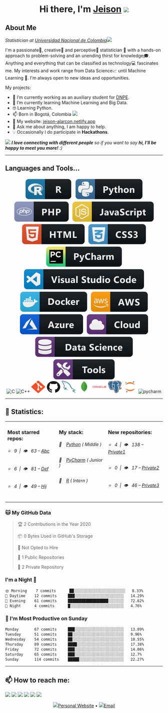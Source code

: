 <!--
**JeisonAlarcon/JeisonAlarcon** is a ✨ _special_ ✨ repository because its `README.md` (this file) appears on your GitHub profile.
https://github.com/anuraghazra/github-readme-stats
https://github.com/abhisheknaiidu/awesome-github-profile-readme#code-mode-
-->

<div align = "center">
  <h1> Hi there, I'm <a href = "https://jeison-alarcon.netlify.app">Jeison</a> <img src = "https://media.giphy.com/media/hvRJCLFzcasrR4ia7z/giphy.gif" width = "25px"> </h1>
</div>

## About Me

<p><em> Statistician at <a href="https://unal.edu.co">Universidad Nacional de Colombia</a><img src = "https://media.giphy.com/media/WUlplcMpOCEmTGBtBW/giphy.gif" width = "30"> 
</em></p>

I'm a passionate🥇, creative🎨 and perceptive🔭 statistician 🔧 with a hands-on approach to problem-solving and an unending thirst for knowledge🎓. Anything and everything that can be classified as technology💻 fascinates me. My interests and work range from Data Science📈 until Machine Learning 🤖. I'm always open to new ideas and opportunities.

My projects:

- 🔭 I’m currently working as an auxiliary student for [DNPE](http://planeacion.bogota.unal.edu.co).
- 🌱 I’m currently learning Machine Learning and Big Data.
- 🤓 Learning Python.
- 📫 Born in Bogotá, Colombia <img src="https://image.flaticon.com/icons/svg/197/197575.svg" width="13"/>
- 🔗 My website: [jeison-alarcon.netlify.app](https://jeison-alarcon.netlify.app)
- 💬 Ask me about anything, I am happy to help.
- :bulb: Occasionally I do participate in **Hackathons**.

<img src="https://media.giphy.com/media/LnQjpWaON8nhr21vNW/giphy.gif" width="60"> <em><b>I love connecting with different people</b> so if you want to say <b>hi, I'll be happy to meet you more!</b> :)</em>

___

## Languages and Tools...

<p align = "center">
  <!-- For more icons please follow  https://github.com/MikeCodesDotNET/ColoredBadges -->
  <img src = "https://github.com/MikeCodesDotNET/ColoredBadges/blob/master/svg/dev/languages/r.svg" alt = "R" style = "vertical-align:top; margin:4px">
  <img src = "https://github.com/MikeCodesDotNET/ColoredBadges/blob/master/svg/dev/languages/python.svg" alt = "Python" style = "vertical-align:top; margin:4px">
  
  <img src = "https://github.com/MikeCodesDotNET/ColoredBadges/blob/master/svg/dev/languages/php.svg" alt = "PHP" style = "vertical-align:top; margin:4px">
  <img src = "https://github.com/MikeCodesDotNET/ColoredBadges/blob/master/svg/dev/languages/js.svg" alt = "Js" style = "vertical-align:top; margin:4px">
  <img src = "https://github.com/MikeCodesDotNET/ColoredBadges/blob/master/svg/dev/languages/html.svg" alt = "HTML" style = "vertical-align:top; margin:4px">
  <img src = "https://github.com/MikeCodesDotNET/ColoredBadges/blob/master/svg/dev/languages/css3.svg" alt = "CSS" style = "vertical-align:top; margin:4px">
  
  <img src = "https://github.com/MikeCodesDotNET/ColoredBadges/blob/master/svg/dev/tools/jetbrains_pycharm.svg" alt = "PyCharm" style = "vertical-align:top; margin:4px">
  <img src = "https://github.com/MikeCodesDotNET/ColoredBadges/blob/master/svg/dev/tools/visualstudio_code.svg" alt = "vsc" style = "vertical-align:top; margin:4px">
  <img src = "https://github.com/MikeCodesDotNET/ColoredBadges/blob/master/svg/dev/tools/docker.svg" alt = "Docker" style = "vertical-align:top; margin:4px">
  
  <img src = "https://github.com/MikeCodesDotNET/ColoredBadges/blob/master/svg/dev/services/aws.svg" alt = "AWS" style = "vertical-align:top; margin:4px">
  <img src = "https://github.com/MikeCodesDotNET/ColoredBadges/blob/master/svg/dev/services/azure.svg" alt = "Azure" style = "vertical-align:top; margin:4px">
  
  <img src = "https://github.com/MikeCodesDotNET/ColoredBadges/blob/master/svg/dev/misc/cloud.svg" alt = "cloud" style = "vertical-align:top; margin:4px">
  <img src = "https://github.com/MikeCodesDotNET/ColoredBadges/blob/master/svg/dev/misc/datascience.svg" alt = "datascience" style = "vertical-align:top; margin:4px">
  <img src = "https://github.com/MikeCodesDotNET/ColoredBadges/blob/master/svg/dev/misc/tools.svg" alt = "tools" style = "vertical-align:top; margin:4px">
  
  <br>
  
  <img src = "https://devicons.github.io/devicon/devicon.git/icons/c/c-original.svg" alt = "C" width = "40" height = "40"/>
  <img src = "https://devicons.github.io/devicon/devicon.git/icons/cplusplus/cplusplus-original.svg" alt = "C++" width = "40" height = "40"/>
  
  <img src = "https://github.com/devicons/devicon/blob/master/icons/git/git-original.svg" alt = "git" width = "45" height = "40"/>
  <img src = "https://github.com/devicons/devicon/blob/master/icons/github/github-original.svg" alt = "github" width = "45" height = "40"/>
  
  <img src = "https://github.com/devicons/devicon/blob/master/icons/mysql/mysql-original.svg" alt="mysql" width = "45" height = "40"/>
  <img src = "https://github.com/devicons/devicon/blob/master/icons/mongodb/mongodb-original.svg" alt="mongodb" width = "45" height = "40"/>
  <img src = "https://github.com/devicons/devicon/blob/master/icons/oracle/oracle-original.svg" alt="oracle" width = "45" height = "40"/>
  <img src = "https://github.com/devicons/devicon/blob/master/icons/postgresql/postgresql-original.svg" alt="postgresql" width = "45" height = "40"/>
  
  <img src = "https://raw.githubusercontent.com/github/explore/80688e429a7d4ef2fca1e82350fe8e3517d3494d/topics/jupyter-notebook/jupyter-notebook.png" alt="ipynb" width = "45" height = "40"/>
  <img src = "https://devicons.github.io/devicon/devicon.git/icons/pycharm/pycharm-original.svg" alt="pycharm" width = "45" height = "40"/>
</p>

___

## 📝 Statistics:
<table>
  <tr>
    <td valign = "top">
      <h3>Most starred repos: </h3>
        <h6>⭐️&nbsp;&nbsp;&nbsp;9&nbsp;&nbsp;|&nbsp;&nbsp;👁&nbsp;&nbsp;&nbsp;63 – <a href = 'https://github.com/JeisonAlarcon/'>Abc</a></h6>
        <h6>⭐️&nbsp;&nbsp;&nbsp;6&nbsp;&nbsp;|&nbsp;&nbsp;👁&nbsp;&nbsp;&nbsp;81 – <a href = 'https://github.com/JeisonAlarcon/'>Def</a></h6>
        <h6>⭐️&nbsp;&nbsp;&nbsp;4&nbsp;&nbsp;|&nbsp;&nbsp;👁&nbsp;&nbsp;&nbsp;49 – <a href = 'https://github.com/JeisonAlarcon/'>Hij</a></h6>
    </td>
    <td valign = "top">
      <h3>My stack: </h3>
        <h6>📒&emsp;<a href = "https://github.com/JeisonAlarcon?tab=repositories&q=&type=&language=python">Python</a> ( Middle )</h6>
        <h6>📗&emsp;<a href = "https://github.com/JeisonAlarcon?tab=repositories&q=&type=&language=c%23">PyCharm</a> ( Junior )</h6>
        <h6>📘&emsp;<a href = "https://github.com/JeisonAlarcon?tab=repositories&q=&type=&language=r">R</a> ( Intern )</h6>
    </td>
    <td valign = "top">
      <h3>New repositories: </h3>
        <h6>⭐️&nbsp;&nbsp;&nbsp;4&nbsp;&nbsp;|&nbsp;&nbsp;👁&nbsp;&nbsp;&nbsp;138 – <a href = 'https://github.com/JeisonAlarcon/'>Private1</a></h6>
        <h6>⭐️&nbsp;&nbsp;&nbsp;0&nbsp;&nbsp;|&nbsp;&nbsp;👁&nbsp;&nbsp;&nbsp;17 – <a href = 'https://github.com/JeisonAlarcon/'>Private2</a></h6>
        <h6>⭐️&nbsp;&nbsp;&nbsp;0&nbsp;&nbsp;|&nbsp;&nbsp;👁&nbsp;&nbsp;&nbsp;46 – <a href = 'https://github.com/JeisonAlarcon/'>Private3</a></h6>
    </td>
  </tr>
</table>

### **🐱 My GitHub Data**

> 🏆 2 Contributions in the Year 2020
 > 
> 📦 0 Bytes Used in GitHub's Storage
 > 
> 🚫 Not Opted to Hire
 > 
> 📜 1 Public Repositories
 > 
> 🔑 2 Private Repository
 > 

### **I'm a Night 🦉**

```text
🌞 Morning    7 commits      ██░░░░░░░░░░░░░░░░░░░░░░░   8.33% 
🌆 Daytime    12 commits     ███░░░░░░░░░░░░░░░░░░░░░░   14.29% 
🌃 Evening    61 commits     ██████████████████░░░░░░░   72.62% 
🌙 Night      4 commits      █░░░░░░░░░░░░░░░░░░░░░░░░   4.76%

```
### 📅 **I'm Most Productive on Sunday**

```text
Monday       67 commits     ███░░░░░░░░░░░░░░░░░░░░░░   13.09% 
Tuesday      51 commits     ██░░░░░░░░░░░░░░░░░░░░░░░   9.96% 
Wednesday    54 commits     ██░░░░░░░░░░░░░░░░░░░░░░░   10.55% 
Thursday     89 commits     ████░░░░░░░░░░░░░░░░░░░░░   17.38% 
Friday       72 commits     ███░░░░░░░░░░░░░░░░░░░░░░   14.06% 
Saturday     65 commits     ███░░░░░░░░░░░░░░░░░░░░░░   12.7% 
Sunday       114 commits    █████░░░░░░░░░░░░░░░░░░░░   22.27%

```

___

## 📫 How to reach me:
[<img src="https://github.com/sciencepal/sciencepal/blob/master/assets/discord-round.svg" width="3.5%"/>](https://discord.com)
[<img src="https://img.icons8.com/color/48/000000/twitter.png" width="3.5%"/>](https://twitter.com)
[<img src="https://img.icons8.com/color/48/000000/linkedin.png" width="3.5%"/>](https://www.linkedin.com)
[<img src="https://img.icons8.com/fluent/48/000000/facebook-new.png" width="3.5%"/>](https://www.facebook.com)
[<img src="https://img.icons8.com/fluent/48/000000/instagram-new.png" width="3.5%"/>](https://www.instagram.com)
<a href="mailto:Jason05_ab@hotmail.com"> <img src="https://img.icons8.com/fluent/48/000000/gmail.png" width="3.5%"/> </a>

<p align = "center">
  <a href = "https://jeison-alarcon.netlify.app"><img src = "https://img.icons8.com/color/96/000000/internet.png" height = "16"/>Personal Website</a> •
  <a href = "mailto:Jason05_ab@hotmail.com"><img src = "https://img.icons8.com/color/96/000000/email.png" height = "16"/>Email</a>
</p>
